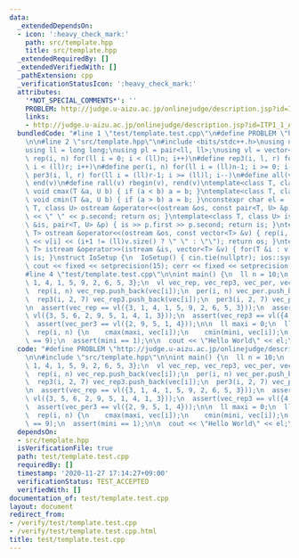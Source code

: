 ```yaml
---
data:
  _extendedDependsOn:
  - icon: ':heavy_check_mark:'
    path: src/template.hpp
    title: src/template.hpp
  _extendedRequiredBy: []
  _extendedVerifiedWith: []
  _pathExtension: cpp
  _verificationStatusIcon: ':heavy_check_mark:'
  attributes:
    '*NOT_SPECIAL_COMMENTS*': ''
    PROBLEM: http://judge.u-aizu.ac.jp/onlinejudge/description.jsp?id=ITP1_1_A
    links:
    - http://judge.u-aizu.ac.jp/onlinejudge/description.jsp?id=ITP1_1_A
  bundledCode: "#line 1 \"test/template.test.cpp\"\n#define PROBLEM \"http://judge.u-aizu.ac.jp/onlinejudge/description.jsp?id=ITP1_1_A\"\
    \n\n#line 2 \"src/template.hpp\"\n#include <bits/stdc++.h>\nusing namespace std;\n\
    using ll = long long;\nusing pl = pair<ll, ll>;\nusing vl = vector<ll>;\n#define\
    \ rep(i, n) for(ll i = 0; i < (ll)n; i++)\n#define rep3(i, l, r) for(ll i = l;\
    \ i < (ll)r; i++)\n#define per(i, n) for(ll i = (ll)n-1; i >= 0; i--)\n#define\
    \ per3(i, l, r) for(ll i = (ll)r-1; i >= (ll)l; i--)\n#define all(v) begin(v),\
    \ end(v)\n#define rall(v) rbegin(v), rend(v)\ntemplate<class T, class U> inline\
    \ void cmax(T &a, U b) { if (a < b) a = b; }\ntemplate<class T, class U> inline\
    \ void cmin(T &a, U b) { if (a > b) a = b; }\nconstexpr char el = '\\n';\ntemplate<class\
    \ T, class U> ostream &operator<<(ostream &os, const pair<T, U> &p) { os << p.first\
    \ << \" \" << p.second; return os; }\ntemplate<class T, class U> istream &operator>>(istream\
    \ &is, pair<T, U> &p) { is >> p.first >> p.second; return is; }\ntemplate<class\
    \ T> ostream &operator<<(ostream &os, const vector<T> &v) { rep(i, v.size()) os\
    \ << v[i] << (i+1 != (ll)v.size() ? \" \" : \"\"); return os; }\ntemplate<class\
    \ T> istream &operator>>(istream &is, vector<T> &v) { for(T &i : v) is >> i; return\
    \ is; }\nstruct IoSetup {\n  IoSetup() { cin.tie(nullptr); ios::sync_with_stdio(false);\
    \ cout << fixed << setprecision(15); cerr << fixed << setprecision(15); }\n} io_setup;\n\
    #line 4 \"test/template.test.cpp\"\n\nint main() {\n  ll n = 10;\n  vl vec = {3,\
    \ 1, 4, 1, 5, 9, 2, 6, 5, 3};\n  vl vec_rep, vec_rep3, vec_per, vec_per3;\n\n\
    \  rep(i, n) vec_rep.push_back(vec[i]);\n  per(i, n) vec_per.push_back(vec[i]);\n\
    \  rep3(i, 2, 7) vec_rep3.push_back(vec[i]);\n  per3(i, 2, 7) vec_per3.push_back(vec[i]);\n\
    \n  assert(vec_rep == vl({3, 1, 4, 1, 5, 9, 2, 6, 5, 3}));\n  assert(vec_per ==\
    \ vl({3, 5, 6, 2, 9, 5, 1, 4, 1, 3}));\n  assert(vec_rep3 == vl({4, 1, 5, 9, 2}));\n\
    \  assert(vec_per3 == vl({2, 9, 5, 1, 4}));\n\n  ll maxi = 0;\n  ll mini = 1LL<<60;\n\
    \  rep(i, n) {\n    cmax(maxi, vec[i]);\n    cmin(mini, vec[i]);\n  }\n  assert(maxi\
    \ == 9);\n  assert(mini == 1);\n\n  cout << \"Hello World\" << el;\n}\n"
  code: "#define PROBLEM \"http://judge.u-aizu.ac.jp/onlinejudge/description.jsp?id=ITP1_1_A\"\
    \n\n#include \"src/template.hpp\"\n\nint main() {\n  ll n = 10;\n  vl vec = {3,\
    \ 1, 4, 1, 5, 9, 2, 6, 5, 3};\n  vl vec_rep, vec_rep3, vec_per, vec_per3;\n\n\
    \  rep(i, n) vec_rep.push_back(vec[i]);\n  per(i, n) vec_per.push_back(vec[i]);\n\
    \  rep3(i, 2, 7) vec_rep3.push_back(vec[i]);\n  per3(i, 2, 7) vec_per3.push_back(vec[i]);\n\
    \n  assert(vec_rep == vl({3, 1, 4, 1, 5, 9, 2, 6, 5, 3}));\n  assert(vec_per ==\
    \ vl({3, 5, 6, 2, 9, 5, 1, 4, 1, 3}));\n  assert(vec_rep3 == vl({4, 1, 5, 9, 2}));\n\
    \  assert(vec_per3 == vl({2, 9, 5, 1, 4}));\n\n  ll maxi = 0;\n  ll mini = 1LL<<60;\n\
    \  rep(i, n) {\n    cmax(maxi, vec[i]);\n    cmin(mini, vec[i]);\n  }\n  assert(maxi\
    \ == 9);\n  assert(mini == 1);\n\n  cout << \"Hello World\" << el;\n}\n"
  dependsOn:
  - src/template.hpp
  isVerificationFile: true
  path: test/template.test.cpp
  requiredBy: []
  timestamp: '2020-11-27 17:14:27+09:00'
  verificationStatus: TEST_ACCEPTED
  verifiedWith: []
documentation_of: test/template.test.cpp
layout: document
redirect_from:
- /verify/test/template.test.cpp
- /verify/test/template.test.cpp.html
title: test/template.test.cpp
---
```

